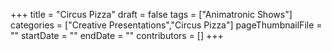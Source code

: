+++
title = "Circus Pizza"
draft = false
tags = ["Animatronic Shows"]
categories = ["Creative Presentations","Circus Pizza"]
pageThumbnailFile = ""
startDate = ""
endDate = ""
contributors = []
+++
